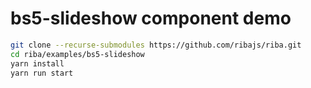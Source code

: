 # bs5-slideshow component demo

```bash
git clone --recurse-submodules https://github.com/ribajs/riba.git
cd riba/examples/bs5-slideshow
yarn install
yarn run start
```
